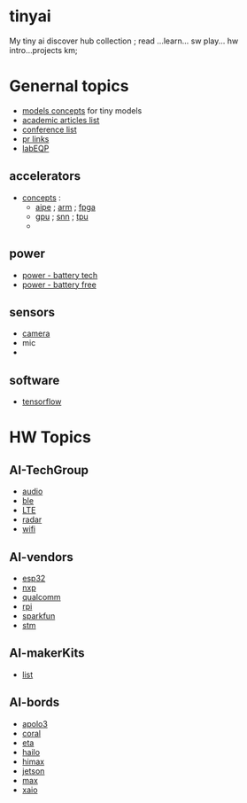 # tinyai

My tiny ai discover hub collection ; read ...learn... sw play... hw intro...projects km; 

# Genernal topics

* [models concepts](./00_models/readme.md) for tiny models
* [academic articles list](./02_academic/readme.md)
* [conference list](./03_conferences/readme.md)
* [pr links](./04_pr/readme.md)
* [labEQP](./10_labEQP/readme.md)

## accelerators
* [concepts](./01_accelerators/readme.md) : 
    * [aipe](./01_accelerators/aipe/readme.md)  ;  [arm](./01_accelerators/arm/readme.md) ; [fpga](./01_accelerators/fpga/readme.md)
    * [gpu](./01_accelerators/gpu/readme.md) ; [snn](./01_accelerators/snn/readme.md) ; [tpu](./01_accelerators/tpu/readme.md)
    * 

## power
* [power - battery tech](./11_power/batteryTech/readme.md)
* [power - battery free](./11_power/batFree/readme.md)

## sensors
* [camera](./12_sensors/cameras/readme.md)
* mic
* 

## software
* [tensorflow](./20_tensorFlow/readme.md)


# HW Topics

## AI-TechGroup
* [audio](./30_techGroup/audio/readme.md)
* [ble](./30_techGroup/ble/readme.md)
* [LTE](./30_techGroup/LTE/readme.md)
* [radar](./30_techGroup/radar/readme.md)
* [wifi](./30_techGroup/wifi/readme.md)

## AI-vendors
* [esp32](./31_vendors/esp32/readme.md)
* [nxp](./31_vendors/nxp/readme.md)
* [qualcomm](./31_vendors/qualcomm/readme.md)
* [rpi](./31_vendors/rpi/readme.md)
* [sparkfun](./31_vendors/sparkFunEdge/readme.md)
* [stm](./31_vendors/stm/readme.md)

## AI-makerKits
* [list](./32_makerKits/readme.md)

## AI-bords
* [apolo3](./41_bords/apolo3/readme.md)
* [coral](./41_bords/coral/readme.md)
* [eta](./41_bords/eta/readme.md)
* [hailo](./41_bords/hailo/readme.md)
* [himax](./41_bords/himax/readme.md)
* [jetson](./41_bords/jetson/readme.md)
* [max](./41_bords/max/readme.md)
* [xaio](./41_bords/xaio/readme.md)
